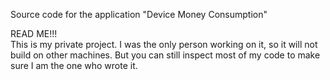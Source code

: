 Source code for the application "Device Money Consumption"

READ ME!!!<br>
This is my private project. I was the only person working on it, so it will not build on other machines.
But you can still inspect most of my code to make sure I am the one who wrote it.
